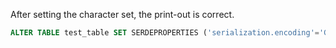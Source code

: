 

After setting the character set, the print-out is correct.

```sql
ALTER TABLE test_table SET SERDEPROPERTIES ('serialization.encoding'='GBK');
```

